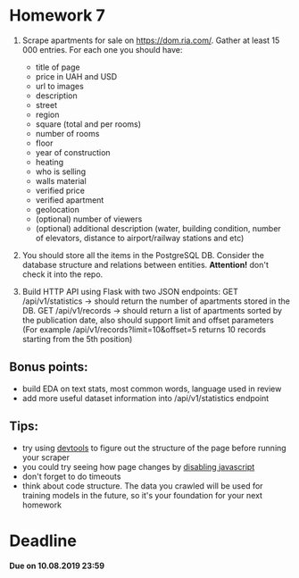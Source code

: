 # Homework 7

1. Scrape apartments for sale on https://dom.ria.com/. Gather at least 15 000 entries. For each one you should have:

    - title of page
    - price in UAH and USD
    - url to images
    - description
    - street
    - region
    - square (total and per rooms)
    - number of rooms
    - floor
    - year of construction
    - heating
    - who is selling
    - walls material
    - verified price
    - verified apartment
    - geolocation
    - (optional) number of viewers
    - (optional) additional description (water, building condition, number of elevators, distance to airport/railway stations and etc)

2. You should store all the items in the PostgreSQL DB. Consider the database structure and relations between entities. **Attention!** don't check it into the repo.

3. Build HTTP API using Flask with two JSON endpoints:
GET /api/v1/statistics -> should return the number of apartments stored in the DB.
GET /api/v1/records -> should return a list of apartments sorted by the publication date, also should support limit and offset parameters (For example /api/v1/records?limit=10&offset=5 returns 10 records starting from the 5th position)

## Bonus points:
- build EDA on text stats, most common words, language used in review
- add more useful dataset information into /api/v1/statistics endpoint

## Tips:
- try using [devtools](https://developers.google.com/web/tools/chrome-devtools/) to figure out the structure of the page before running your scraper
- you could try seeing how page changes by [disabling javascript](chrome://settings/content/javascript)
- don't forget to do timeouts
- think about code structure. The data you crawled will be used for training models in the future, so it's your foundation for your next homework


# Deadline

**Due on 10.08.2019 23:59**
